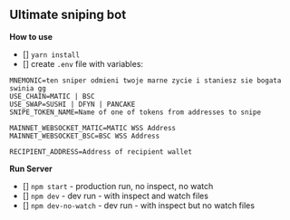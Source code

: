 ## Ultimate sniping bot

**How to use**

- [] `yarn install`
- [] create `.env` file with variables:

```
MNEMONIC=ten sniper odmieni twoje marne zycie i staniesz sie bogata swinia gg
USE_CHAIN=MATIC | BSC
USE_SWAP=SUSHI | DFYN | PANCAKE
SNIPE_TOKEN_NAME=Name of one of tokens from addresses to snipe

MAINNET_WEBSOCKET_MATIC=MATIC WSS Address
MAINNET_WEBSOCKET_BSC=BSC WSS Address

RECIPIENT_ADDRESS=Address of recipient wallet
```


**Run Server**
- [] `npm start` - production run, no inspect, no watch
- [] `npm dev` - dev run - with inspect and watch files
- [] `npm dev-no-watch` - dev run - with inspect but no watch files

